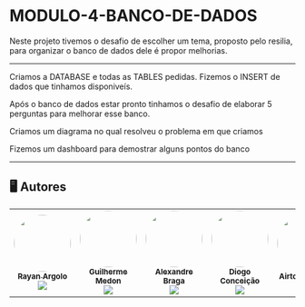 # MODULO-4-BANCO-DE-DADOS
<p>Neste projeto tivemos o desafio de escolher um tema, proposto pelo resilia, para organizar o banco de dados dele é propor melhorias.<p/>
<hr/>
<p>Criamos a DATABASE e todas as TABLES pedidas. Fizemos o INSERT de dados que tinhamos disponiveís.</p>
<p> Após o banco de dados estar pronto tinhamos o desafio de elaborar 5 perguntas para melhorar esse banco.</p>
<p>Criamos um diagrama no qual resolveu o problema em que criamos</p>
<p>Fizemos um dashboard para demostrar alguns pontos do banco</p>
<hr/>
<h2 id="autores"> 🖥 Autores  </h2>
<table>
  <tr>
    <td align="center"><a href=https://github.com/RayanArgolo03"><img style="border-radius: 50%;" src="https://avatars.githubusercontent.com/u/113947677?s=400&u=5798b6a077c3c1b625ab532ef49603446c786e99&v=4" width="100px;" alt=""/><br /><sub><b>Rayan Argolo</b></sub></a><br /><a href="https://www.linkedin.com/in/rayanargolo/" title="Linkedin"><img src="https://img.icons8.com/fluency/20/000000/linkedin-2.png"/></a></td>
    <td align="center"><a href="https://github.com/Gmedonr"><img style="border-radius: 50%;" src="https://avatars.githubusercontent.com/u/113711968?v=4" width="100px;" alt=""/><br /><sub><b>Guilherme Medon</b></sub></a><br /><a href="https://www.linkedin.com/in/gmedon/" title="Linkedin"><img src="https://img.icons8.com/fluency/20/000000/linkedin-2.png"/></a></td>
    <td align="center"><a href="https://github.com/Alexandre-Brag4"><img style="border-radius: 50%;" src="https://avatars.githubusercontent.com/u/114450421?v=4" width="100px;" alt=""/><br /><sub><b>Alexandre Braga</b></sub></a><br /><a href="https://www.linkedin.com/in/alexandre-braga-b14344232/" title="Linkedin"><img src="https://img.icons8.com/fluency/20/000000/linkedin-2.png"/></a></td>
    <td align="center"><a href="https://github.com/DiogoConcei"><img style="border-radius: 50%;" src="https://avatars.githubusercontent.com/u/91265247?v=4" width="100px;" alt=""/><br /><sub><b>Diogo Conceição</b></sub></a><br /><a href="https://www.linkedin.com/in/diogo-concei%C3%A7%C3%A3o/" title="Linkedin"><img src="https://img.icons8.com/fluency/20/000000/linkedin-2.png"/></a></td>
        <td align="center"><a href="https://github.com/AirtonSGuedes"><img style="border-radius: 50%;" src="https://avatars.githubusercontent.com/u/113541135?v=4" width="100px;" alt=""/><br /><sub><b>Airton Guedes</b></sub></a><br /><a href="https://www.linkedin.com/in/airtonguedes/" title="Linkedin"><img src="https://img.icons8.com/fluency/20/000000/linkedin-2.png"/></a></td>
  </tr>
</table>
